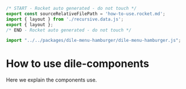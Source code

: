 ```js server
/* START - Rocket auto generated - do not touch */
export const sourceRelativeFilePath = 'how-to-use.rocket.md';
import { layout } from './recursive.data.js';
export { layout };
/* END - Rocket auto generated - do not touch */
```

```js script
import "../../packages/dile-menu-hamburger/dile-menu-hamburger.js";
```

# How to use dile-components

Here we explain the components use.